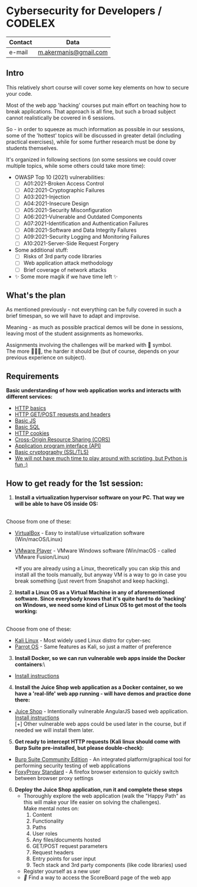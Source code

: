 # Cybersecurity for Developers / CODELEX 
 
| Contact | Data |
|---------| ------ |
| e-mail  | m.akermanis@gmail.com |

## Intro

This relatively short course will cover some key elements on how to secure your code.

Most of the web app 'hacking' courses put main effort on teaching how to break applications.
That approach is all fine, but such a broad subject cannot realistically be covered in 6 sessions.

So - in order to squeeze as much information as possible in our sessions, some of the 'hottest' topics will be discussed in greater detail (including practical exercises), while for some further research must be done by students themselves. 

It's organized in following sections (on some sessions we could cover multiple topics, while some others could take more time):

- OWASP Top 10 (2021) vulnerabilities:
  - [ ]  A01:2021-Broken Access Control
  - [ ]  A02:2021-Cryptographic Failures
  - [ ]  A03:2021-Injection
  - [ ]  A04:2021-Insecure Design
  - [ ]  A05:2021-Security Misconfiguration
  - [ ]  A06:2021-Vulnerable and Outdated Components 
  - [ ]  A07:2021-Identification and Authentication Failures
  - [ ]  A08:2021-Software and Data Integrity Failures
  - [ ]  A09:2021-Security Logging and Monitoring Failures
  - [ ]  A10:2021-Server-Side Request Forgery
- Some additional stuff:
  - [ ]  Risks of 3rd party code libraries
  - [ ]  Web application attack methodology
  - [ ]  Brief coverage of network attacks
- ✨ Some more magik if we have time left ✨

## What's the plan
As mentioned previously - not everything can be fully covered in such a brief timespan, so we will have to adapt and improvise. 

Meaning - as much as possible practical demos will be done in sessions, leaving most of the student assignments as homeworks.

Assignments involving the challenges will be marked with 👾 symbol.\
The more 👾👾👾, the harder it should be (but of course, depends on your previous experience on subject).

## Requirements

**Basic understanding of how web application works and interacts with different services:**

- [HTTP basics](https://developer.mozilla.org/en-US/docs/Web/HTTP/Basics_of_HTTP)
- [HTTP GET/POST requests and headers](https://developer.mozilla.org/en-US/docs/Web/HTTP/Session)
- [Basic JS](https://developer.mozilla.org/en-US/docs/Learn/JavaScript)
- [Basic SQL](https://www.dataquest.io/blog/sql-basics/)
- [HTTP cookies](https://developer.mozilla.org/en-US/docs/Web/HTTP/Cookies)
- [Cross-Origin Resource Sharing (CORS)](https://developer.mozilla.org/en-US/docs/Web/HTTP/CORS)
- [Application program interface (API)](https://www.techtarget.com/searchapparchitecture/definition/RESTful-API)
- [Basic cryptography (SSL/TLS)](https://developer.mozilla.org/en-US/docs/Web/Security/Transport_Layer_Security)
- [We will not have much time to play around with scripting, but Python is fun :)](https://www.w3schools.com/python/python_intro.asp)

## How to get ready for the 1st session:

1. **Install a virtualization hypervisor software on your PC. That way we will be able to have OS inside OS:**

</br>Choose from one of these:
- [VirtualBox] - Easy to install/use virtualization software (Win/macOS/Linux)
- [VMware Player] - VMware Windows software (Win/macOS - called VMware Fusion/Linux)

    *If you are already using a Linux, theoretically you can skip this and install all the tools manually, but anyway VM is a way to go in case you break something (just revert from Snapshot and keep hacking).

2. **Install a Linux OS as a Virtual Machine in any of aforementioned software. Since everybody knows that it's quite hard to do 'hacking' on Windows, we need some kind of Linux OS to get most of the tools working:**

</br>Choose from one of these:
  - [Kali Linux] - Most widely used Linux distro for cyber-sec
  - [Parrot OS] - Same features as Kali, so just a matter of preference

3. **Install Docker, so we can run vulnerable web apps inside the Docker containers**:\
 * [Install instructions](https://docs.docker.com/engine/install/debian/)
 
4. **Install the Juice Shop web application as a Docker container, so we have a 'real-life' web app running - will have demos and practice done there:**
- [Juice Shop] - Intentionally vulnerable AngularJS based web application.  [Install instructions](/01/resources/juice_shop_install.md)\
[+] Other vulnerable web apps could be used later in the course, but if needed we will install them later.

5. **Get ready to intercept HTTP requests (Kali linux should come with Burp Suite pre-installed, but please double-check):**
- [Burp Suite Community Edition] - An integrated platform/graphical tool for performing security testing of web applications
- [FoxyProxy Standard] - A firefox browser extension to quickly switch between browser proxy settings 

6. **Deploy the Juice Shop application, run it and complete these steps**
   - Thoroughly explore the web application (walk the "Happy Path" as this will make your life easier on solving the challenges). </br>Make mental notes on: 
     1) Content
     2) Functionality
     3) Paths
     4) User roles
     5) Any files/documents hosted
     6) GET/POST request parameters
     7) Request headers
     8) Entry points for user input
     9) Tech stack and 3rd party components (like code libraries) used
   - Register yourself as a new user
   - *👾* Find a way to access the ScoreBoard page of the web app
   
[//]: # (These are reference links used in the body of this note and get stripped out when the markdown processor does its job. There is no need to format nicely because it shouldn't be seen. Thanks SO - http://stackoverflow.com/questions/4823468/store-comments-in-markdown-syntax)

   [Kali Linux]: <https://www.kali.org/get-kali/>
   [Parrot OS]: <https://parrotsec.org/docs/download-parrot.html>
   [VirtualBox]: <https://www.virtualbox.org/wiki/Downloads>
   [VMware Player]: <https://www.vmware.com/se/products/workstation-player/workstation-player-evaluation.html>
   [Juice Shop]: <https://owasp.org/www-project-juice-shop/>
   [Burp Suite Community Edition]: <https://portswigger.net/burp/documentation/desktop/getting-started>
   [FoxyProxy Standard]: <https://addons.mozilla.org/en-US/firefox/addon/foxyproxy-standard/?utm_source=addons.mozilla.org&utm_medium=referral&utm_content=search>
